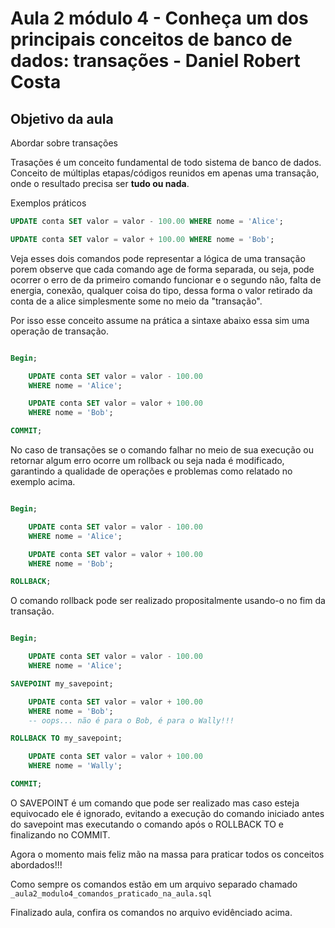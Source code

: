 # Aula 2 módulo 4 - Conheça um dos principais conceitos de banco de dados: transações - Daniel Robert Costa

## Objetivo da aula

Abordar sobre transações

Trasações é um conceito fundamental de todo sistema de banco de dados.   
Conceito de múltiplas etapas/códigos reunidos em apenas uma transação, onde o resultado precisa ser **tudo ou nada**.

Exemplos práticos   
```sql
UPDATE conta SET valor = valor - 100.00 WHERE nome = 'Alice';

UPDATE conta SET valor = valor + 100.00 WHERE nome = 'Bob';
```

Veja esses dois comandos pode representar a lógica de uma transação porem observe que cada comando age de forma separada, ou seja, pode ocorrer o 
erro de da primeiro comando funcionar e o segundo não, falta de energia, conexão, qualquer coisa do tipo, dessa forma o valor retirado da conta de a
alice simplesmente some no meio da "transação".

Por isso esse conceito assume na prática a sintaxe abaixo essa sim uma operação de transação.

```sql   

Begin;

    UPDATE conta SET valor = valor - 100.00    
    WHERE nome = 'Alice';

    UPDATE conta SET valor = valor + 100.00    
    WHERE nome = 'Bob';

COMMIT;
``` 
No caso de transações se o comando falhar no meio de sua execução ou retornar algum erro ocorre um rollback ou seja nada é modificado, garantindo 
a qualidade de operações e problemas como relatado no exemplo acima.


```sql   

Begin;

    UPDATE conta SET valor = valor - 100.00    
    WHERE nome = 'Alice';

    UPDATE conta SET valor = valor + 100.00    
    WHERE nome = 'Bob';

ROLLBACK;
``` 
O comando rollback pode ser realizado propositalmente usando-o no fim da transação.


```sql   

Begin;

    UPDATE conta SET valor = valor - 100.00    
    WHERE nome = 'Alice';

SAVEPOINT my_savepoint;

    UPDATE conta SET valor = valor + 100.00    
    WHERE nome = 'Bob';   
    -- oops... não é para o Bob, é para o Wally!!!

ROLLBACK TO my_savepoint;

    UPDATE conta SET valor = valor + 100.00
    WHERE nome = 'Wally';

COMMIT;
``` 
O SAVEPOINT é um comando que pode ser realizado mas caso esteja equivocado ele é ignorado, evitando a execução do comando iniciado antes do savepoint 
mas executando o comando após o ROLLBACK TO e finalizando no COMMIT.

Agora o momento mais feliz mão na massa para praticar todos os conceitos abordados!!!

Como sempre os comandos estão em um arquivo separado chamado `_aula2_modulo4_comandos_praticado_na_aula.sql`

Finalizado aula, confira os comandos no arquivo evidênciado acima.
